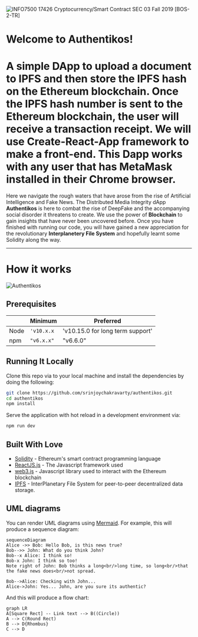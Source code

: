 ![INFO7500 17426 Cryptocurrency/Smart Contract SEC 03 Fall 2019 [BOS-2-TR]](https://i.ytimg.com/vi/ZFb01yTR9bA/maxresdefault.jpg)

# Welcome to Authentikos!

# A simple DApp to upload a document to IPFS and then store the IPFS hash on the Ethereum blockchain. Once the IPFS hash number is sent to the Ethereum blockchain, the user will receive a transaction receipt. We will use Create-React-App framework to make a front-end. This Dapp works with any user that has MetaMask installed in their Chrome browser.

Here we navigate the rough waters that have arose from the rise of Artificial Intelligence and Fake News. The Distributed Media Integrity dApp **Authentikos** is here to combat the rise of DeepFake and the accompanying social disorder it threatens to create. We use the power of **Blockchain** to gain insights that have never been uncovered before. Once you have finished with running our code, you will have gained a new appreciation for the revolutionary **Interplanetery File System** and hopefully learnt some Solidity along the way.

---

# How it works

![Authentikos](https://s2.gifyu.com/images/demo_50.gif)


## Prerequisites

|                |Minimum               |Preferred                       |
|----------------|----------------------|--------------------------------|
|Node            |`'v10.x.x`            |'v10.15.0 for long term support'|
|npm             |`"v6.x.x"`            |"v6.6.0"            |

## Running It Locally

Clone this repo via to your local machine and install the dependencies by doing the following:

```bash
git clone https://github.com/srinjoychakravarty/authentikos.git
cd authentikos
npm install
```

Serve the application with hot reload in a development environment via:

```bash
npm run dev
```

## Built With Love

* [Solidity](https://solidity.readthedocs.io/en/v0.5.2/) - Ethereum's smart contract programming language
* [ReactJS.js](https://reactjs.org/) - The Javascript framework used
* [web3.js](https://github.com/ethereum/web3.js/) - Javascript library used to interact with the Ethereum blockchain
* [IPFS](https://docs.ipfs.io/) - InterPlanetary File System for peer-to-peer decentralized data storage.


## UML diagrams

You can render UML diagrams using [Mermaid](https://mermaidjs.github.io/). For example, this will produce a sequence diagram:

```mermaid
sequenceDiagram
Alice ->> Bob: Hello Bob, is this news true?
Bob-->> John: What do you think John?
Bob--x Alice: I think so!
Bob-x John: I think so too!
Note right of John: Bob thinks a long<br/>long time, so long<br/>that the fake news does<br/>not spread.

Bob-->Alice: Checking with John...
Alice->John: Yes... John, are you sure its authentic?
```

And this will produce a flow chart:

```mermaid
graph LR
A[Square Rect] -- Link text --> B((Circle))
A --> C(Round Rect)
B --> D{Rhombus}
C --> D
```

